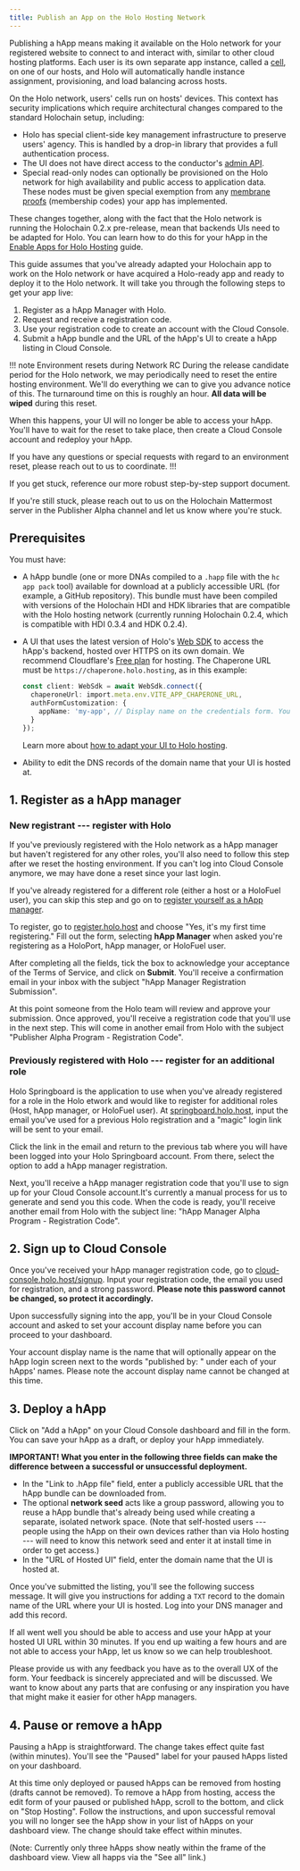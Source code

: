 ```yaml
---
title: Publish an App on the Holo Hosting Network
---
```


Publishing a hApp means making it available on the Holo network for your registered website to connect to and interact with, similar to other cloud hosting platforms. Each user is its own separate app instance, called a [cell](/glossary/#cell), on one of our hosts, and Holo will automatically handle instance assignment, provisioning, and load balancing across hosts.

On the Holo network, users' cells run on hosts' devices. This context has security implications which require architectural changes compared to the standard Holochain setup, including:

* Holo has special client-side key management infrastructure to preserve users' agency. This is handled by a drop-in library that provides a full authentication process.
* The UI does not have direct access to the conductor's [admin API](https://docs.rs/holochain_conductor_api/latest/holochain_conductor_api/enum.AdminRequest.html).
* Special read-only nodes can optionally be provisioned on the Holo network for high availability and public access to application data. These nodes must be given special exemption from any [membrane proofs](/glossary/#membrane-proof) (membership codes) your app has implemented.

These changes together, along with the fact that the Holo network is running the Holochain 0.2.x pre-release, mean that backends UIs need to be adapted for Holo. You can learn how to do this for your hApp in the [Enable Apps for Holo Hosting](/references/enable-holo/) guide.

This guide assumes that you've already adapted your Holochain app to work on the Holo network or have acquired a Holo-ready app and ready to deploy it to the Holo network. It will take you through the following steps to get your app live:

1. Register as a hApp Manager with Holo.
2. Request and receive a registration code.
3. Use your registration code to create an account with the Cloud Console.
4. Submit a hApp bundle and the URL of the hApp's UI to create a hApp listing in Cloud Console.

!!! note Environment resets during Network RC
During the release candidate period for the Holo network, we may periodically need to reset the entire hosting environment. We'll do everything we can to give you advance notice of this. The turnaround time on this is roughly an hour. **All data will be wiped** during this reset.

When this happens, your UI will no longer be able to access your hApp. You'll have to wait for the reset to take place, then create a Cloud Console account and redeploy your hApp.

If you have any questions or special requests with regard to an environment reset, please reach out to us to coordinate.
!!!

If you get stuck, reference our more robust step-by-step support document.

If you're still stuck, please reach out to us on the Holochain Mattermost server in the Publisher Alpha channel and let us know where you're stuck.

## Prerequisites

You must have:

* A hApp bundle (one or more DNAs compiled to a `.happ` file with the `hc app pack` tool) available for download at a publicly accessible URL (for example, a GitHub repository). This bundle must have been compiled with versions of the Holochain HDI and HDK libraries that are compatible with the Holo hosting network (currently running Holochain 0.2.4, which is compatible with HDI 0.3.4 and HDK 0.2.4).
* A UI that uses the latest version of Holo's [Web SDK](https://github.com/Holo-Host/web-sdk) to access the hApp's backend, hosted over HTTPS on its own domain. We recommend Cloudflare's [Free plan](https://www.cloudflare.com/en-ca/plans/free/) for hosting. The Chaperone URL must be `https://chaperone.holo.hosting`, as in this example:

    ```typescript
    const client: WebSdk = await WebSdk.connect({
      chaperoneUrl: import.meta.env.VITE_APP_CHAPERONE_URL,
      authFormCustomization: {
        appName: 'my-app', // Display name on the credentials form. You can also set it in Cloud Console when deploying
      }
    });
    ```

    Learn more about [how to adapt your UI to Holo hosting](/references/enable-holo/#migrate-from-a-pure-holochain-app).
* Ability to edit the DNS records of the domain name that your UI is hosted at.

## 1. Register as a hApp manager

### New registrant --- register with Holo

If you've previously registered with the Holo network as a hApp manager but haven't registered for any other roles, you'll also need to follow this step after we reset the hosting environment. If you can't log into Cloud Console anymore, we may have done a reset since your last login.

If you've already registered for a different role (either a host or a HoloFuel user), you can skip this step and go on to [register yourself as a hApp manager](#).

To register, go to [register.holo.host](https://register.holo.host) and choose "Yes, it's my first time registering." Fill out the form, selecting **hApp Manager** when asked you're registering as a HoloPort, hApp manager, or HoloFuel user.

After completing all the fields, tick the box to acknowledge your acceptance of the Terms of Service, and click on **Submit**. You'll receive a confirmation email in your inbox with the subject "hApp Manager Registration Submission".

At this point someone from the Holo team will review and approve your submission. Once approved, you'll receive a registration code that you'll use in the next step. This will come in another email from Holo with the subject "Publisher Alpha Program - Registration Code".

### Previously registered with Holo --- register for an additional role

Holo Springboard is the application to use when you've already registered for a role in the Holo  etwork and would like to register for additional roles (Host, hApp manager, or HoloFuel user). At [springboard.holo.host](https://springboard.holo.host), input the email you've used for a previous Holo registration and a "magic" login link will be sent to your email.

Click the link in the email and return to the previous tab where you will have been logged into your Holo Springboard account. From there, select the option to add a hApp manager registration.

Next,  you'll receive a hApp manager registration code that you'll use to sign up for your Cloud Console account.It's currently a manual process for us to generate and send you this code. When the code is ready, you'll receive another email from Holo with the subject line: "hApp Manager Alpha Program - Registration Code".

## 2. Sign up to Cloud Console

Once you've received your hApp manager registration code, go to [cloud-console.holo.host/signup](https://cloud-console.holo.host/signup). Input your registration code, the email you used for registration, and a strong password. **Please note this password cannot be changed, so protect it accordingly.**

Upon successfully signing into the app, you'll be in your Cloud Console account and asked to set your account display name before you can proceed to your dashboard.

Your account display name is the name that will optionally appear on the hApp login screen next to the words "published by: " under each of your hApps' names. Please note the account display name cannot be changed at this time.

## 3. Deploy a hApp

Click on "Add a hApp" on your Cloud Console dashboard and fill in the form. You can save your hApp as a draft, or deploy your hApp immediately.

**IMPORTANT! What you enter in the following three fields can make the difference between a successful or unsuccessful deployment.**

* In the "Link to .hApp file" field, enter a publicly accessible URL that the hApp bundle can be downloaded from.
* The optional **network seed** acts like a group password, allowing you to reuse a hApp bundle that's already being used while creating a separate, isolated network space. (Note that self-hosted users --- people using the hApp on their own devices rather than via Holo hosting --- will need to know this network seed and enter it at install time in order to get access.)
* In the "URL of Hosted UI" field, enter the domain name that the UI is hosted at.

Once you've submitted the listing, you'll see the following success message. It will give you instructions for adding a `TXT` record to the domain name of the URL where your UI is hosted. Log into your DNS manager and add this record.

If all went well you should be able to access and use your hApp at your hosted UI URL within 30 minutes. If you end up waiting a few hours and are not able to access your hApp, let us know so we can help troubleshoot.

Please provide us with any feedback you have as to the overall UX of the form. Your feedback is sincerely appreciated and will be discussed. We want to know about any parts that are confusing or any inspiration you have that might make it easier for other hApp managers.

## 4. Pause or remove a hApp

Pausing a hApp is straightforward. The change takes effect quite fast (within minutes). You'll see the "Paused" label for your paused hApps listed on your dashboard.

At this time only deployed or paused hApps can be removed from hosting (drafts cannot be removed). To remove a hApp from hosting, access the edit form of your paused or published hApp, scroll to the bottom, and click on "Stop Hosting". Follow the instructions, and upon successful removal you will no longer see the hApp show in your list of hApps on your dashboard view. The change should take effect within minutes.

(Note: Currently only three hApps show neatly within the frame of the dashboard view. View all happs via the "See all" link.)